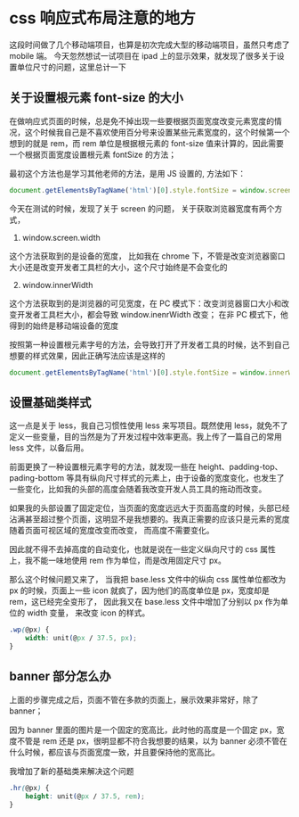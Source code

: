 <!-- Date: 2018-03-06 06:24 -->

# css 响应式布局注意的地方

这段时间做了几个移动端项目，也算是初次完成大型的移动端项目，虽然只考虑了 mobile 端。 今天忽然想试一试项目在 ipad 上的显示效果，就发现了很多关于设置单位尺寸的问题，这里总计一下

## 关于设置根元素 font-size 的大小

在做响应式页面的时候，总是免不掉出现一些要根据页面宽度改变元素宽度的情况，这个时候我自己是不喜欢使用百分号来设置某些元素宽度的，这个时候第一个想到的就是 rem，而 rem 单位是根据根元素的 font-size 值来计算的，因此需要一个根据页面宽度设置根元素 fontSize 的方法；

最初这个方法也是学习其他老师的方法，是用 JS 设置的, 方法如下：

```js
document.getElementsByTagName('html')[0].style.fontSize = window.screen.width / 100;
```

今天在测试的时候，发现了关于 screen 的问题， 关于获取浏览器宽度有两个方式，

1.  window.screen.width

这个方法获取到的是设备的宽度， 比如我在 chrome 下，不管是改变浏览器窗口大小还是改变开发者工具栏的大小，这个尺寸始终是不会变化的

2.  window.innerWidth

这个方法获取到的是浏览器的可见宽度，在 PC 模式下：改变浏览器窗口大小和改变开发者工具栏大小，都会导致 window.inenrWidth 改变； 在非 PC 模式下，他得到的始终是移动端设备的宽度

按照第一种设置根元素字号的方法，会导致打开了开发者工具的时候，达不到自己想要的样式效果，因此正确写法应该是这样的

```js
document.getElementsByTagName('html')[0].style.fontSize = window.innerWidth / 100;
```

## 设置基础类样式

这一点是关于 less，我自己习惯性使用 less 来写项目。既然使用 less，就免不了定义一些变量，目的当然是为了开发过程中效率更高。我上传了一篇自己的常用 less 文件，以备后用。

前面更换了一种设置根元素字号的方法，就发现一些在 height、padding-top、pading-bottom 等具有纵向尺寸样式的元素上，由于设备的宽度变化，也发生了一些变化，比如我的头部的高度会随着我改变开发人员工具的拖动而改变。

如果我的头部设置了固定定位，当页面的宽度远远大于页面高度的时候，头部已经沾满甚至超过整个页面，这明显不是我想要的。我真正需要的应该只是元素的宽度随着页面可视区域的宽度改变而改变， 而高度不需要变化。

因此就不得不去掉高度的自动变化，也就是说在一些定义纵向尺寸的 css 属性上，我不能一味地使用 rem 作为单位，而是改用固定尺寸 px。

那么这个时候问题又来了， 当我把 base.less 文件中的纵向 css 属性单位都改为 px 的时候，页面上一些 icon 就疯了，因为他们的高度单位是 px，宽度却是 rem，这已经完全变形了， 因此我又在 base.less 文件中增加了分别以 px 作为单位的 width 变量， 来改变 icon 的样式。

```css
.wp(@px) {
    width: unit(@px / 37.5, px);
}
```

## banner 部分怎么办

上面的步骤完成之后，页面不管在多款的页面上，展示效果非常好，除了 banner；

因为 banner 里面的图片是一个固定的宽高比，此时他的高度是一个固定 px，宽度不管是 rem 还是 px，很明显都不符合我想要的结果，以为 banner 必须不管在什么时候，都应该与页面宽度一致，并且要保持他的宽高比。

我增加了新的基础类来解决这个问题

```css
.hr(@px) {
    height: unit(@px / 37.5, rem);
}
```
